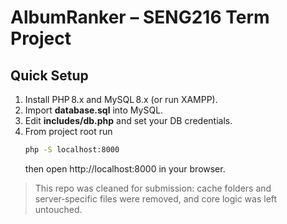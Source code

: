 # AlbumRanker – SENG216 Term Project

## Quick Setup
1. Install PHP 8.x and MySQL 8.x (or run XAMPP).  
2. Import **database.sql** into MySQL.  
3. Edit **includes/db.php** and set your DB credentials.  
4. From project root run  
   ```bash
   php -S localhost:8000
   ```  
   then open http://localhost:8000 in your browser.

> This repo was cleaned for submission: cache folders and server‑specific files were removed, and core logic was left untouched.
